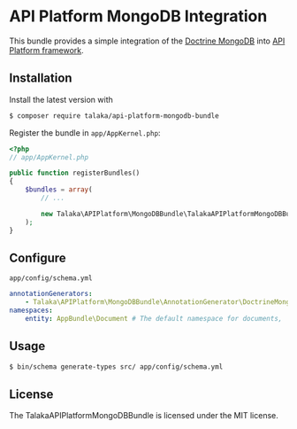 # API Platform MongoDB Integration

This bundle provides a simple integration of the [Doctrine MongoDB][2] into [API Platform framework][1].

## Installation

Install the latest version with

```bash
$ composer require talaka/api-platform-mongodb-bundle
```

Register the bundle in `app/AppKernel.php`:

``` php
<?php
// app/AppKernel.php

public function registerBundles()
{
    $bundles = array(
        // ...

        new Talaka\APIPlatform\MongoDBBundle\TalakaAPIPlatformMongoDBBundle(),
    );
}
```

Configure
---------

`app/config/schema.yml`

``` yaml
annotationGenerators:
    - Talaka\APIPlatform\MongoDBBundle\AnnotationGenerator\DoctrineMongoDBAnnotationGenerator
namespaces:
    entity: AppBundle\Document # The default namespace for documents,
```

Usage
---------

```bash
$ bin/schema generate-types src/ app/config/schema.yml
```

License
-------

The TalakaAPIPlatformMongoDBBundle is licensed under the MIT license.

[1]: https://github.com/api-platform/api-platform
[2]: https://github.com/doctrine/mongodb
[3]: http://getcomposer.org/
